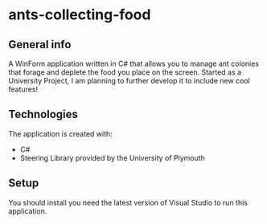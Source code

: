# ants-collecting-food

## General info
A WinForm application written in C# that allows you to manage ant colonies that forage and deplete the food you place on the screen. Started as a University Project, I am planning to further develop it to include new cool features!
	
## Technologies
The application is created with:
* C#
* Steering Library provided by the University of Plymouth

## Setup
You should install you need the latest version of Visual Studio to run this application.
